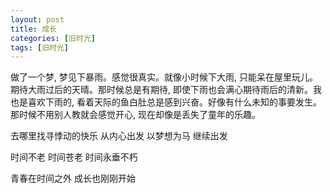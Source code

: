 ```yaml
---
layout: post
title: 成长
categories: [旧时光]
tags: [旧时光]
---
```

做了一个梦, 梦见下暴雨。感觉很真实。就像小时候下大雨, 只能呆在屋里玩儿。期待大雨过后的天晴。那时候总是有期待, 即使下雨也会满心期待雨后的清新。我也是喜欢下雨的, 看着天际的鱼白肚总是感到兴奋。好像有什么未知的事要发生。那时候不用别人教就会感觉开心, 现在却像是丢失了童年的乐趣。

去哪里找寻悸动的快乐
从内心出发
以梦想为马
继续出发

时间不老
时间苍老
时间永垂不朽

青春在时间之外
成长也刚刚开始


